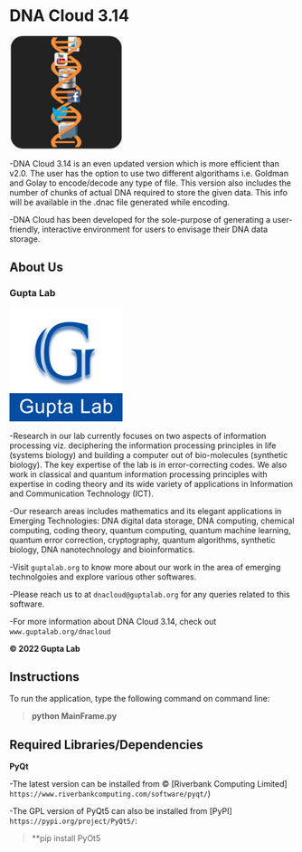 # DNA Cloud 3.14

<p float="right">
<img src="DNA-cloud-3.14/DNA_icon-8.png" width="200">
</p>

-DNA Cloud 3.14 is an even updated version which is more efficient than v2.0. The user has the option to use two different algorithams i.e. Goldman and Golay to encode/decode any type of file. This version also includes the number of chunks of actual DNA required to store the given data. This info will be available in the .dnac file generated while encoding. 

-DNA Cloud has been developed for the sole-purpose of generating a user-friendly, interactive environment for users to envisage their DNA data storage.

## About Us

### Gupta Lab

<p float="left">
<img src="guptalablogo.jpg" width="200">
</p>

-Research in our lab currently focuses on two aspects of information processing viz. deciphering the information processing principles in life (systems biology) and building a computer out of bio-molecules (synthetic biology). The key expertise of the lab is in error-correcting codes. We also work in classical and quantum information processing principles with expertise in coding theory and its wide variety of applications in Information and Communication Technology (ICT). 

-Our research areas includes mathematics and its elegant applications in Emerging Technologies: DNA digital data storage, DNA computing, chemical computing, coding theory, quantum computing, quantum machine learning, quantum error correction, cryptography, quantum algorithms, synthetic biology, DNA nanotechnology and bioinformatics.

-Visit `guptalab.org` to know more about our work in the area of emerging technolgoies and explore various other softwares.

-Please reach us to at `dnacloud@guptalab.org` for any queries related to this software.

-For more information about DNA Cloud 3.14, check out `www.guptalab.org/dnacloud`       

**&copy; 2022 Gupta Lab**

## Instructions

To run the application, type the following command on command line:

> **python MainFrame.py**

## Required Libraries/Dependencies

**PyQt**

-The latest version can be installed from &copy; [Riverbank Computing Limited] `https://www.riverbankcomputing.com/software/pyqt/`)

-The GPL version of PyQt5 can also be installed from [PyPI] `https://pypi.org/project/PyQt5/`:
> **pip install PyOt5


